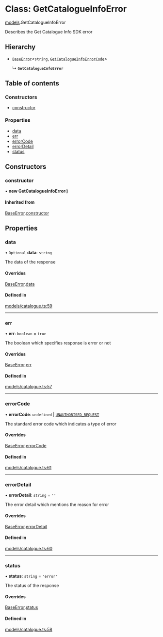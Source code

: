 # Class: GetCatalogueInfoError

[models](../wiki/models).GetCatalogueInfoError

Describes the Get Catalogue Info SDK error

## Hierarchy

- [`BaseError`](../wiki/models.BaseError)<`string`, [`GetCatalogueInfoErrorCode`](../wiki/models.GetCatalogueInfoErrorCode)\>

  ↳ **`GetCatalogueInfoError`**

## Table of contents

### Constructors

- [constructor](../wiki/models.GetCatalogueInfoError#constructor)

### Properties

- [data](../wiki/models.GetCatalogueInfoError#data)
- [err](../wiki/models.GetCatalogueInfoError#err)
- [errorCode](../wiki/models.GetCatalogueInfoError#errorcode)
- [errorDetail](../wiki/models.GetCatalogueInfoError#errordetail)
- [status](../wiki/models.GetCatalogueInfoError#status)

## Constructors

### constructor

• **new GetCatalogueInfoError**()

#### Inherited from

[BaseError](../wiki/models.BaseError).[constructor](../wiki/models.BaseError#constructor)

## Properties

### data

• `Optional` **data**: `string`

The data of the response

#### Overrides

[BaseError](../wiki/models.BaseError).[data](../wiki/models.BaseError#data)

#### Defined in

[models/catalogue.ts:59](https://gitlab.com/baliganikhil/blackmirror-sdk/-/blob/349365c/src/models/catalogue.ts#L59)

___

### err

• **err**: `boolean` = `true`

The boolean which specifies response is error or not

#### Overrides

[BaseError](../wiki/models.BaseError).[err](../wiki/models.BaseError#err)

#### Defined in

[models/catalogue.ts:57](https://gitlab.com/baliganikhil/blackmirror-sdk/-/blob/349365c/src/models/catalogue.ts#L57)

___

### errorCode

• **errorCode**: `undefined` \| [`UNAUTHORISED_REQUEST`](../wiki/models.GetCatalogueInfoErrorCode#unauthorised_request)

The standard error code which indicates a type of error

#### Overrides

[BaseError](../wiki/models.BaseError).[errorCode](../wiki/models.BaseError#errorcode)

#### Defined in

[models/catalogue.ts:61](https://gitlab.com/baliganikhil/blackmirror-sdk/-/blob/349365c/src/models/catalogue.ts#L61)

___

### errorDetail

• **errorDetail**: `string` = `''`

The error detail which mentions the reason for error

#### Overrides

[BaseError](../wiki/models.BaseError).[errorDetail](../wiki/models.BaseError#errordetail)

#### Defined in

[models/catalogue.ts:60](https://gitlab.com/baliganikhil/blackmirror-sdk/-/blob/349365c/src/models/catalogue.ts#L60)

___

### status

• **status**: `string` = `'error'`

The status of the response

#### Overrides

[BaseError](../wiki/models.BaseError).[status](../wiki/models.BaseError#status)

#### Defined in

[models/catalogue.ts:58](https://gitlab.com/baliganikhil/blackmirror-sdk/-/blob/349365c/src/models/catalogue.ts#L58)
